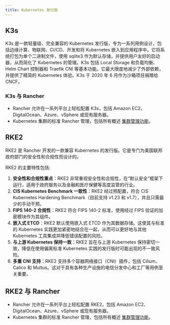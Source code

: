 ```yaml
---
title: Kubernetes 发行版
---
```


<head>
  <link rel="canonical" href="https://ranchermanager.docs.rancher.com/zh/integrations-in-rancher/kubernetes-distributions"/>
</head>

## K3s

K3s 是一款轻量级、完全兼容的 Kubernetes 发行版，专为一系列用例设计，包括边缘计算、物联网、CI/CD、开发和将 Kubernetes 嵌入到应用程序中。它将系统打包为单个二进制文件，使用 sqlite3 作为默认存储，并提供用户友好的启动器，从而简化了 Kubernetes 的管理。K3s 包括 Local Storage 和负载均衡、Helm Chart 控制器和 Traefik CNI 等基本功能。它最大限度地减少了外部依赖，并提供了精简的 Kubernetes 体验。K3s 于 2020 年 6 月作为沙箱项目捐赠给 CNCF。

### K3s 与 Rancher

- Rancher 允许在一系列平台上轻松配置 K3s，包括 Amazon EC2、DigitalOcean、Azure、vSphere 或现有服务器。
- Kubernetes 集群的标准 Rancher 管理，包括所有概述 [集群管理功能](../how-to-guides/new-user-guides/kubernetes-clusters-in-rancher-setup#cluster-management-capabilities-by-cluster-type)。


## RKE2

RKE2 是 Rancher 开发的一款兼容 Kubernetes 的发行版。它是专门为美国联邦政府部门的安全性和合规性而设计的。

RKE2 的主要特性包括:

1. **安全性和合规性重点**：RKE2 非常重视安全性和合规性，在“默认安全”框架下运行，适用于政府服务以及金融和医疗保健等高度监管的行业。
1. **CIS Kubernetes Benchmark 一致性**：RKE2 经过预配置，符合 CIS Kubernetes Hardening Benchmark（目前支持 v1.23 和 v1.7），并且只需最少的手动干预。
1. **FIPS 140-2 合规性**：RKE2 符合 FIPS 140-2 标准，使用经过 FIPS 验证的加密模块作为其组件。
1. **嵌入式 ETCD**：RKE2 默认使用嵌入式 ETCD 作为其数据存储。这使其与标准的 Kubernetes 实践更加紧密地结合在一起，从而可以更好地与其他 Kubernetes 工具集成并降低错误配置的风险。
1. **与上游 Kubernetes 保持一致**：RKE2 旨在与上游 Kubernetes 保持密切一致，降低在使用偏离标准 Kubernetes 实践的发行版时可能出现的不一致风险。
1. **多重 CNI 支持**：RKE2 支持多个容器网络接口（CNI）插件，包括 Cilium、Calico 和 Multus。这对于具有各种生产设施的电信分发中心和工厂等用例至关重要。

## RKE2 与 Rancher

- Rancher 允许在一系列平台上轻松配置 RKE2，包括 Amazon EC2、DigitalOcean、Azure、vSphere 或现有服务器。
- Kubernetes 集群的标准 Rancher 管理，包括所有概述 [集群管理功能](../how-to-guides/new-user-guides/kubernetes-clusters-in-rancher-setup#cluster-management-capabilities-by-cluster-type)。
